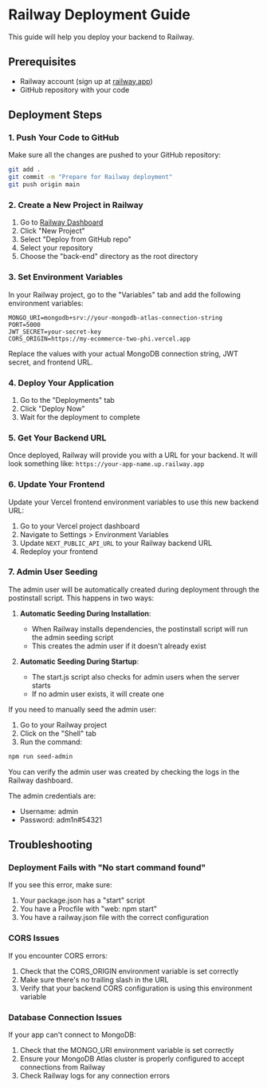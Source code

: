 # Railway Deployment Guide

This guide will help you deploy your backend to Railway.

## Prerequisites

- Railway account (sign up at [railway.app](https://railway.app))
- GitHub repository with your code

## Deployment Steps

### 1. Push Your Code to GitHub

Make sure all the changes are pushed to your GitHub repository:

```bash
git add .
git commit -m "Prepare for Railway deployment"
git push origin main
```

### 2. Create a New Project in Railway

1. Go to [Railway Dashboard](https://railway.app/dashboard)
2. Click "New Project"
3. Select "Deploy from GitHub repo"
4. Select your repository
5. Choose the "back-end" directory as the root directory

### 3. Set Environment Variables

In your Railway project, go to the "Variables" tab and add the following environment variables:

```
MONGO_URI=mongodb+srv://your-mongodb-atlas-connection-string
PORT=5000
JWT_SECRET=your-secret-key
CORS_ORIGIN=https://my-ecommerce-two-phi.vercel.app
```

Replace the values with your actual MongoDB connection string, JWT secret, and frontend URL.

### 4. Deploy Your Application

1. Go to the "Deployments" tab
2. Click "Deploy Now"
3. Wait for the deployment to complete

### 5. Get Your Backend URL

Once deployed, Railway will provide you with a URL for your backend. It will look something like:
`https://your-app-name.up.railway.app`

### 6. Update Your Frontend

Update your Vercel frontend environment variables to use this new backend URL:

1. Go to your Vercel project dashboard
2. Navigate to Settings > Environment Variables
3. Update `NEXT_PUBLIC_API_URL` to your Railway backend URL
4. Redeploy your frontend

### 7. Admin User Seeding

The admin user will be automatically created during deployment through the postinstall script. This happens in two ways:

1. **Automatic Seeding During Installation**:
   - When Railway installs dependencies, the postinstall script will run the admin seeding script
   - This creates the admin user if it doesn't already exist

2. **Automatic Seeding During Startup**:
   - The start.js script also checks for admin users when the server starts
   - If no admin user exists, it will create one

If you need to manually seed the admin user:

1. Go to your Railway project
2. Click on the "Shell" tab
3. Run the command:
```bash
npm run seed-admin
```

You can verify the admin user was created by checking the logs in the Railway dashboard.

The admin credentials are:
- Username: admin
- Password: adm1n#54321

## Troubleshooting

### Deployment Fails with "No start command found"

If you see this error, make sure:
1. Your package.json has a "start" script
2. You have a Procfile with "web: npm start"
3. You have a railway.json file with the correct configuration

### CORS Issues

If you encounter CORS errors:
1. Check that the CORS_ORIGIN environment variable is set correctly
2. Make sure there's no trailing slash in the URL
3. Verify that your backend CORS configuration is using this environment variable

### Database Connection Issues

If your app can't connect to MongoDB:
1. Check that the MONGO_URI environment variable is set correctly
2. Ensure your MongoDB Atlas cluster is properly configured to accept connections from Railway
3. Check Railway logs for any connection errors
